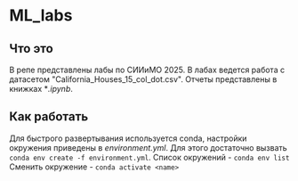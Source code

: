 # ML_labs

## Что это

В репе представлены лабы по СИИиМО 2025. В лабах ведется работа с датасетом "California_Houses_15_col_dot.csv". Отчеты представлены в книжках **.ipynb*.

## Как работать

Для быстрого развертывания используется conda, настройки окружения приведены в *environment.yml*.
Для этого достаточно вызвать `conda env create -f environment.yml`.
Список окружений - `conda env list`
Сменить окружение - `conda activate <name>`
